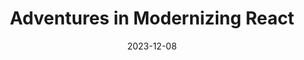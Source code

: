 ---
title: "Adventures in Modernizing React"
description: "Something, something, new paradigms"
date: 2023-12-08
categories: [tech]
tags: [react, legacy-code]
---